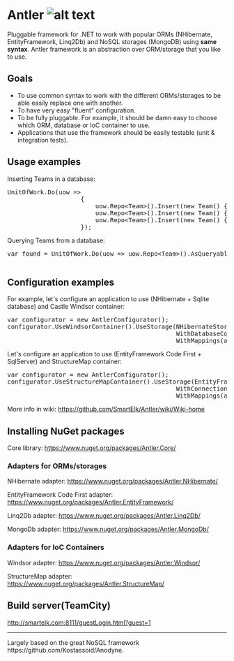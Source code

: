 Antler ![alt text](http://www.gravatar.com/avatar/99c436bbd301be46a6e6daabc0dc1aa4.png "SmartElk/Antler")
======

Pluggable framework for .NET to work with popular ORMs (NHibernate, EntityFramework, Linq2Db) and NoSQL storages (MongoDB) using <b>same syntax</b>. Antler framework is an abstraction over ORM/storage that you like to use. 

Goals
--------------
+ To use common syntax to work with the different ORMs/storages to be able easily replace one with another.
+ To have very easy "fluent" configuration.
+ To be fully pluggable. For example, it should be damn easy to choose which ORM, database or IoC container to use.
+ Applications that use the framework should be easily testable (unit & integration tests).


Usage examples
--------------

Inserting Teams in a database:
<pre>
UnitOfWork.Do(uow =>
                    {
                        uow.Repo&lt;Team&gt;().Insert(new Team() {Name = "Penguins", Description = "Hockey"});
                        uow.Repo&lt;Team&gt;().Insert(new Team() {Name = "Capitals", Description = "Hockey"});
                        uow.Repo&lt;Team&gt;().Insert(new Team() {Name = "Nets", Description = "Basketball"});
                    });
</pre>

Querying Teams from a database:
<pre>
var found = UnitOfWork.Do(uow => uow.Repo&lt;Team&gt;().AsQueryable().Where(t => t.Description == "Hockey").
                                                                OrderBy(t => t.Name).ToArray()); 
</pre>

Configuration examples
-----------------------
For example, let's configure an application to use (NHibernate + Sqlite database) and Castle Windsor container:
<pre>
var configurator = new AntlerConfigurator();
configurator.UseWindsorContainer().UseStorage(NHibernateStorage.Use.
                                              WithDatabaseConfiguration(SQLiteConfiguration.Standard.InMemory()).
                                              WithMappings(assemblyWithMappings));
</pre>

Let's configure an application to use (EntityFramework Code First + SqlServer) and StructureMap container:
<pre>
var configurator = new AntlerConfigurator();
configurator.UseStructureMapContainer().UseStorage(EntityFrameworkStorage.Use.
                                              WithConnectionString(connectionString).
                                              WithMappings(assemblyWithMappings));
</pre>
More info in wiki:
https://github.com/SmartElk/Antler/wiki/Wiki-home

Installing NuGet packages
-------------------------

Core library: https://www.nuget.org/packages/Antler.Core/

### Adapters for ORMs/storages 

NHibernate adapter: https://www.nuget.org/packages/Antler.NHibernate/

EntityFramework Code First adapter: https://www.nuget.org/packages/Antler.EntityFramework/

Linq2Db adapter: https://www.nuget.org/packages/Antler.Linq2Db/

MongoDb adapter: https://www.nuget.org/packages/Antler.MongoDb/

### Adapters for IoC Containers

Windsor adapter: https://www.nuget.org/packages/Antler.Windsor/

StructureMap adapter: https://www.nuget.org/packages/Antler.StructureMap/

Build server(TeamCity)
-------------------------
http://smartelk.com:8111/guestLogin.html?guest=1

<hr>
Largely based on the great NoSQL framework https://github.com/Kostassoid/Anodyne.

